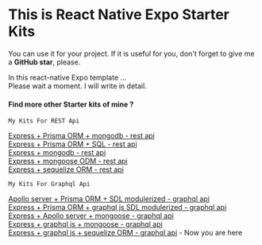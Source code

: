 # This is React Native Expo Starter Kits  

You can use it for your project. If it is useful for you,
don't forget to give me a **GitHub star**, please.

In this react-native Expo template ...   
Please wait a moment. I will write in detail.  

#### Find more other Starter kits of mine ?

`My Kits For REST Api`

[Express + Prisma ORM + mongodb - rest api](https://github.com/Bonekyaw/node-express-prisma-mongodb)  
 [Express + Prisma ORM + SQL - rest api](https://github.com/Bonekyaw/node-express-prisma-rest)  
 [Express + mongodb - rest api](https://github.com/Bonekyaw/node-express-mongodb-rest)  
 [Express + mongoose ODM - rest api](https://github.com/Bonekyaw/node-express-nosql-rest)  
 [Express + sequelize ORM - rest api](https://github.com/Bonekyaw/node-express-sql-rest)

`My Kits For Graphql Api`

[Apollo server + Prisma ORM + SDL modulerized - graphql api](https://github.com/Bonekyaw/apollo-graphql-prisma)  
 [Express + Prisma ORM + graphql js SDL modulerized - graphql api](https://github.com/Bonekyaw/node-express-graphql-prisma)  
 [Express + Apollo server + mongoose - graphql api](https://github.com/Bonekyaw/node-express-apollo-nosql)  
 [Express + graphql js + mongoose - graphql api](https://github.com/Bonekyaw/node-express-nosql-graphql)  
 [Express + graphql js + sequelize ORM - graphql api](https://github.com/Bonekyaw/node-express-sql-graphql) - Now you are here
